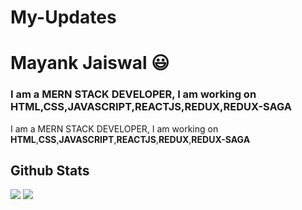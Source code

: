 # My-Updates
# Mayank Jaiswal 😃
### I am a MERN STACK DEVELOPER, I am working on **HTML**,**CSS**,**JAVASCRIPT**,**REACTJS**,**REDUX**,**REDUX-SAGA**

I am a MERN STACK DEVELOPER, I am working on **HTML**,**CSS**,**JAVASCRIPT**,**REACTJS**,**REDUX**,**REDUX-SAGA**

<h2 style="block">Github Stats</h2>

<p><img align="top" src="https://github-readme-stats.vercel.app/api?username=tarunchoudhary1805&show_icons=true" />
<img align="top" src="https://github-readme-stats.vercel.app/api/top-langs/?username=tarunchoudhary1805" /></p>
